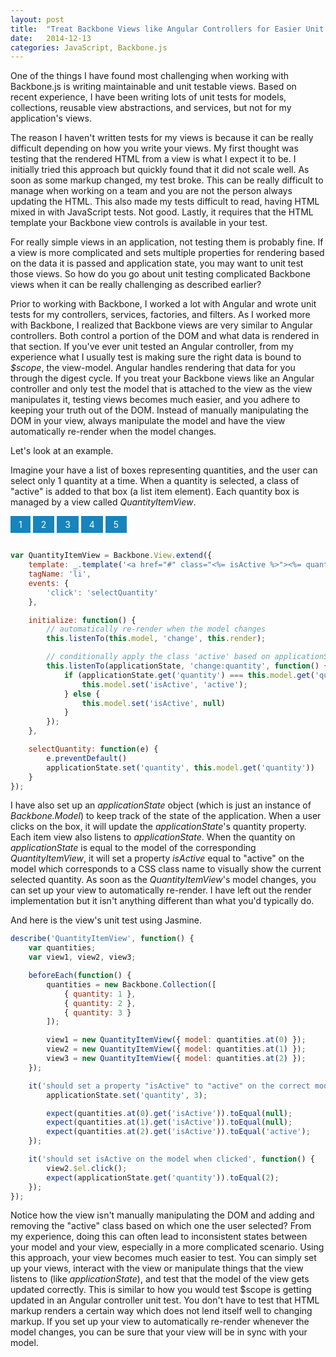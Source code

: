 ```yaml
---
layout: post
title:  "Treat Backbone Views like Angular Controllers for Easier Unit Testing"
date:   2014-12-13
categories: JavaScript, Backbone.js
---
```


One of the things I have found most challenging when working with Backbone.js is writing maintainable and unit testable views. Based on recent experience, I have been writing lots of unit tests for models, collections, reusable view abstractions, and services, but not for my application's views.

The reason I haven't written tests for my views is because it can be really difficult depending on how you write your views. My first thought was testing that the rendered HTML from a view is what I expect it to be. I initially tried this approach but quickly found that it did not scale well. As soon as some markup changed, my test broke. This can be really difficult to manage when working on a team and you are not the person always updating the HTML. This also made my tests difficult to read, having HTML mixed in with JavaScript tests. Not good. Lastly, it requires that the HTML template your Backbone view controls is available in your test.

For really simple views in an application, not testing them is probably fine. If a view is more complicated and sets multiple properties for rendering based on the data it is passed and application state, you may want to unit test those views. So how do you go about unit testing complicated Backbone views when it can be really challenging as described earlier?

Prior to working with Backbone, I worked a lot with Angular and wrote unit tests for my controllers, services, factories, and filters. As I worked more with Backbone, I realized that Backbone views are very similar to Angular controllers. Both control a portion of the DOM and what data is rendered in that section. If you've ever unit tested an Angular controller, from my experience what I usually test is making sure the right data is bound to _$scope_, the view-model. Angular handles rendering that data for you through the digest cycle. If you treat your Backbone views like an Angular controller and only test the model that is attached to the view as the view manipulates it, testing views becomes much easier, and you adhere to keeping your truth out of the DOM. Instead of manually manipulating the DOM in your view, always manipulate the model and have the view automatically re-render when the model changes. 

Let's look at an example.

Imagine your have a list of boxes representing quantities, and the user can select only 1 quantity at a time. When a quantity is selected, a class of "active" is added to that box (a list item element). Each quantity box is managed by a view called _QuantityItemView_.

<style>
	.quantities {
		margin: 0 !important;
		padding: 0;
	}
	.quantities li {
		display: inline-block;
		background-color: #1884BB;
		color: white;
		padding: 5px 13px;
		margin-bottom: 15px;
	}
</style>

<ul class="quantities">
	<li>1</li>
	<li>2</li>
	<li>3</li>
	<li>4</li>
	<li>5</li>
</ul>

```js
var QuantityItemView = Backbone.View.extend({
	template: _.template('<a href="#" class="<%= isActive %>"><%= quantity %></a>'),
	tagName: 'li',
	events: {
		'click': 'selectQuantity'
	},

	initialize: function() {
		// automatically re-render when the model changes
		this.listenTo(this.model, 'change', this.render);

		// conditionally apply the class 'active' based on applicationState
		this.listenTo(applicationState, 'change:quantity', function() {
			if (applicationState.get('quantity') === this.model.get('quantity')) {
				this.model.set('isActive', 'active');
			} else {
				this.model.set('isActive', null)
			} 
		});
	},

	selectQuantity: function(e) {
		e.preventDefault()
		applicationState.set('quantity', this.model.get('quantity'))
	}
});
```

I have also set up an _applicationState_ object (which is just an instance of _Backbone.Model_) to keep track of the state of the application. When a user clicks on the box, it will update the _applicationState_'s quantity property. Each item view also listens to _applicationState_. When the quantity on _applicationState_ is equal to the model of the corresponding _QuantityItemView_, it will set a property _isActive_ equal to "active" on the model which corresponds to a CSS class name to visually show the current selected quantity. As soon as the _QuantityItemView_'s model changes, you can set up your view to automatically re-render. I have left out the render implementation but it isn't anything different than what you'd typically do.

And here is the view's unit test using Jasmine.

```js
describe('QuantityItemView', function() {
	var quantities;
	var view1, view2, view3;

	beforeEach(function() {
		quantities = new Backbone.Collection([
			{ quantity: 1 },
			{ quantity: 2 },
			{ quantity: 3 }
		]);

		view1 = new QuantityItemView({ model: quantities.at(0) });
		view2 = new QuantityItemView({ model: quantities.at(1) });
		view3 = new QuantityItemView({ model: quantities.at(2) });
	});

	it('should set a property "isActive" to "active" on the correct model', function() {
		applicationState.set('quantity', 3);

		expect(quantities.at(0).get('isActive')).toEqual(null);
		expect(quantities.at(1).get('isActive')).toEqual(null);
		expect(quantities.at(2).get('isActive')).toEqual('active');
	});

	it('should set isActive on the model when clicked', function() {
		view2.$el.click();
		expect(applicationState.get('quantity')).toEqual(2);
	});
});
```

Notice how the view isn't manually manipulating the DOM and adding and removing the "active" class based on which one the user selected? From my experience, doing this can often lead to inconsistent states between your model and your view, especially in a more complicated scenario. Using this approach, your view becomes much easier to test. You can simply set up your views, interact with the view or manipulate things that the view listens to (like _applicationState_), and test that the model of the view gets updated correctly. This is similar to how you would test $scope is getting updated in an Angular controller unit test. You don't have to test that HTML markup renders a certain way which does not lend itself well to changing markup. If you set up your view to automatically re-render whenever the model changes, you can be sure that your view will be in sync with your model.
